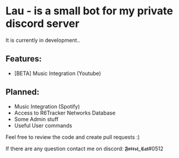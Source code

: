 # Lau - is a small bot for my private discord server
It is currently in development..

## Features:
- [BETA] Music Integration (Youtube)

## Planned:
- Music Integration (Spotify)
- Access to R6Tracker Networks Database
- Some Admin stuff
- Useful User commands


Feel free to review the code and create pull requests :)

If there are any question contact me on discord: 𝕱𝖔𝖗𝖊𝖘𝖙_𝕮𝖆𝖙#0512
